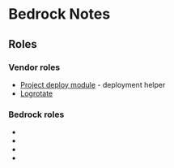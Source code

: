 # Bedrock Notes

## Roles 

### Vendor roles 

* [Project deploy module](https://github.com/f500/ansible-project_deploy_module) - deployment helper
* [Logrotate]()

### Bedrock roles 

* []()
* []()
* []()
* []()
